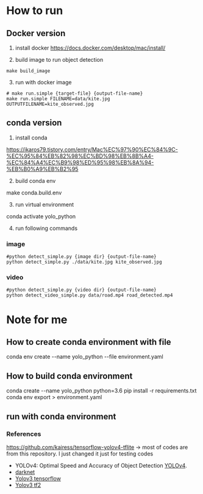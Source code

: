# How to run

## Docker version

1. install docker
   https://docs.docker.com/desktop/mac/install/

2. build image to run object detection

```
make build_image
```

3. run with docker image

```
# make run.simple {target-file} {output-file-name}
make run.simple FILENAME=data/kite.jpg OUTPUTFILENAME=kite_observed.jpg
```

## conda version

1. install conda

https://ikaros79.tistory.com/entry/Mac%EC%97%90%EC%84%9C-%EC%95%84%EB%82%98%EC%BD%98%EB%8B%A4-%EC%84%A4%EC%B9%98%ED%95%98%EB%8A%94-%EB%B0%A9%EB%B2%95

2. build conda env

make conda.build.env

3. run virtual environment

conda activate yolo_python

4. run following commands

### image

```
#python detect_simple.py {image dir} {output-file-name}
python detect_simple.py ./data/kite.jpg kite_observed.jpg
```

### video

```
#python detect_simple.py {video dir} {output-file-name}
python detect_video_simple.py data/road.mp4 road_detected.mp4
```

# Note for me

## How to create conda environment with file

conda env create --name yolo_python --file environment.yaml

## How to build conda environment

conda create --name yolo_python python=3.6
pip install -r requirements.txt
conda env export > environment.yaml

## run with conda environment

### References

https://github.com/kairess/tensorflow-yolov4-tflite -> most of codes are from this repository. I just changed it just for testing codes

- YOLOv4: Optimal Speed and Accuracy of Object Detection [YOLOv4](https://arxiv.org/abs/2004.10934).
- [darknet](https://github.com/AlexeyAB/darknet)
- [Yolov3 tensorflow](https://github.com/YunYang1994/tensorflow-yolov3)
- [Yolov3 tf2](https://github.com/zzh8829/yolov3-tf2)
